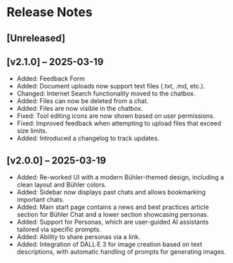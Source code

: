 # Release Notes

## [Unreleased]

## [v2.1.0] – 2025-03-19

- Added: Feedback Form
- Added: Document uploads now support text files (.txt, .md, etc.).
- Changed: Internet Search functionality moved to the chatbox.
- Added: Files can now be deleted from a chat.
- Added: Files are now visible in the chatbox.
- Fixed: Tool editing icons are now shown based on user permissions.
- Fixed: Improved feedback when attempting to upload files that exceed size limits.
- Added: Introduced a changelog to track updates.

## [v2.0.0] – 2025-03-19

- Added: Re-worked UI with a modern Bühler-themed design, including a clean layout and Bühler colors.
- Added: Sidebar now displays past chats and allows bookmarking important chats.
- Added: Main start page contains a news and best practices article section for Bühler Chat and a lower section showcasing personas.
- Added: Support for Personas, which are user-guided AI assistants tailored via specific prompts.
- Added: Ability to share personas via a link.
- Added: Integration of DALL·E 3 for image creation based on text descriptions, with automatic handling of prompts for generating images.

